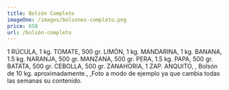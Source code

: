 ```yaml
---
title: Bolsón Completo
imageOne: /images/bolsones-completo.png
price: 650
url: /bolsón-completo
---
```

1 RÚCULA, 1 kg. TOMATE, 500 gr. LIMÓN, 1 kg. MANDARINA, 1 kg. BANANA, 1.5 kg. NARANJA, 500 gr. MANZANA, 500 gr. PERA, 1.5 kg. PAPA, 500 gr. BATATA, 500 gr. CEBOLLA, 500 gr. ZANAHORIA, 1 ZAP. ANQUITO, , Bolsón de 10 kg. aproximadamente., ,Foto a modo de ejemplo ya que cambia todas las semanas su contenido.